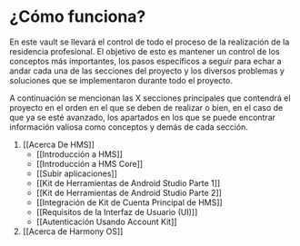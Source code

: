 
# ¿Cómo funciona?

En este vault se llevará el control de todo el proceso de la realización de la residencia profesional. El objetivo de esto es mantener un control de los conceptos más importantes, los pasos específicos a seguir para echar a andar cada una de las secciones del proyecto y los diversos problemas y soluciones que se implementaron durante todo el proyecto.

A continuación se mencionan las X secciones principales que contendrá el proyecto en el orden en el que se deben de realizar o bien, en el caso de que ya se esté avanzado, los apartados en los que se puede encontrar información valiosa como conceptos y demás de cada sección.

1.  [[Acerca De HMS]]
	- [[Introducción a HMS]]
	- [[Introducción a HMS Core]]
	- [[Subir aplicaciones]]
	- [[Kit de Herramientas de Android Studio Parte 1]]
	- [[Kit de Herramientas de Android Studio Parte 2]]
	- [[Integración de Kit de Cuenta Principal de HMS]]
	- [[Requisitos de la Interfaz de Usuario (UI)]]
	- [[Autenticación Usando Account Kit]]
2. [[Acerca de Harmony OS]]



